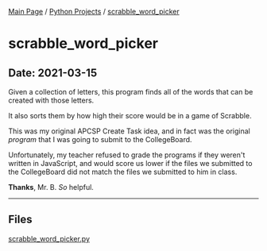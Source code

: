 [Main Page](/) / [Python Projects](/python) / [scrabble_word_picker](/python/2021-03-15_scrabble_word_picker)

# scrabble_word_picker

## Date: 2021-03-15

Given a collection of letters, this program finds all of the words that can be created with those letters.

It also sorts them by how high their score would be in a game of Scrabble.

This was my original APCSP Create Task idea, and in fact was the original *program* that I was going to submit to the CollegeBoard.

Unfortunately, my teacher refused to grade the programs if they weren't written in JavaScript, and would score us lower if the files we submitted to the CollegeBoard did not match the files we submitted to him in class.

**Thanks**, Mr. B. *So* helpful.

-----

## Files

[scrabble_word_picker.py](scrabble_word_picker.py)